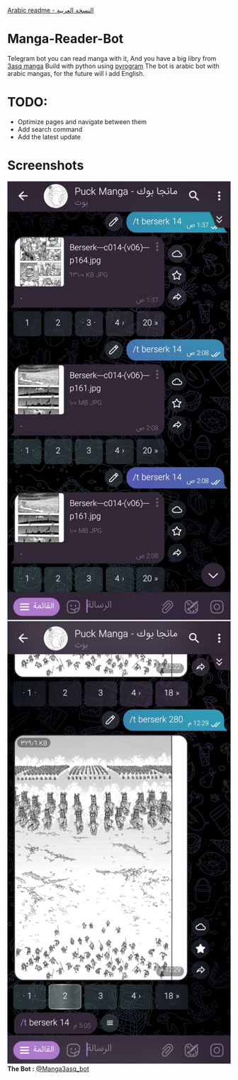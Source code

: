 [Arabic readme - النسخة العربية](https://github.com/nnko0o/Manga-Reader-Bot/blob/main/ar-READNE.md)
# Manga-Reader-Bot
 Telegram bot you can read manga with it, 
 And you have a big libry from [3asq manga](https://3asq.org)
 Build with python using [pyrogram](https://github.com/pyrogram/pyrogram)
 The bot is arabic bot with arabic mangas, for the future will i add English.
# TODO:
 - Optimize pages and navigate between them 
 - Add search command 
 - Add the latest update

# Screenshots
 ![chat](https://github.com/nnko0o/Manga-Reader-Bot/raw/main/screenshots/IMG_20230202_142025.jpg)
 ![chat2](https://github.com/nnko0o/Manga-Reader-Bot/raw/main/screenshots/IMG_20230202_142042.jpg)
  **The Bot :** [@Manga3asq_bot](https://t.me/Manga3asq_bot)
